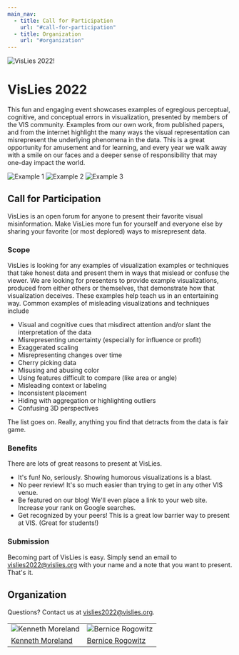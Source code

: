 ```yaml
---
main_nav:
  - title: Call for Participation
    url: "#call-for-participation"
  - title: Organization
    url: "#organization"
---
```


![VisLies 2022!](VisLiesLogo2022.png)

# VisLies 2022

<!--
**Tuesday October 18** 12:30 – 2:00 PM  
Held in conjunction with IEEE VIS 2022  
Omni Oklahoma City Hotel, ~~Five Moons 6 Room~~ Oklahoma Station 1
-->

This fun and engaging event showcases examples of egregious perceptual,
cognitive, and conceptual errors in visualization, presented by members of
the VIS community. Examples from our own work, from published papers, and
from the internet highlight the many ways the visual representation can
misrepresent the underlying phenomena in the data. This is a great
opportunity for amusement and for learning, and every year we walk away
with a smile on our faces and a deeper sense of responsibility that may
one-day impact the world.

![Example 1](example1.jpg)
![Example 2](example2.jpg)
![Example 3](example3.jpg)


## Call for Participation

VisLies is an open forum for anyone to present their favorite visual
misinformation. Make VisLies more fun for yourself and everyone else by
sharing your favorite (or most deplored) ways to misrepresent data.

### Scope

VisLies is looking for any examples of visualization examples or techniques
that take honest data and present them in ways that mislead or confuse the
viewer. We are looking for presenters to provide example visualizations,
produced from either others or themselves, that demonstrate how that
visualization deceives. These examples help teach us in an entertaining
way. Common examples of misleading visualizations and techniques include

  * Visual and cognitive cues that misdirect attention and/or slant the
    interpretation of the data
  * Misrepresenting uncertainty (especially for influence or profit)
  * Exaggerated scaling
  * Misrepresenting changes over time
  * Cherry picking data
  * Misusing and abusing color
  * Using features difficult to compare (like area or angle)
  * Misleading context or labeling
  * Inconsistent placement
  * Hiding with aggregation or highlighting outliers
  * Confusing 3D perspectives

The list goes on. Really, anything you find that detracts from the data is
fair game.

### Benefits

There are lots of great reasons to present at VisLies.

  * It's fun! No, seriously. Showing humorous visualizations is a blast.
  * No peer review! It's so much easier than trying to get in any other VIS venue.
  * Be featured on our blog! We'll even place a link to your web site. Increase your rank on Google searches.
  * Get recognized by your peers! This is a great low barrier way to present at VIS. (Great for students!)

### Submission

Becoming part of VisLies is easy. Simply send an email to
<a href="mailto:vislies2022@vislies.org">vislies2022@vislies.org</a> with
your name and a note that you want to present. That's it.

## Organization

Questions? Contact us at
<a href="mailto:vislies2022@vislies.org">vislies2022@vislies.org</a>.


|                              |                                  |
|------------------------------|----------------------------------|
| ![Kenneth Moreland](ken.jpg) | ![Bernice Rogowitz](bernice.jpg) |
| [Kenneth Moreland]           | [Bernice Rogowitz]               |

[Kenneth Moreland]: https://www.kennethmoreland.com
[Bernice Rogowitz]: https://sites.google.com/site/bernicerogowitz/
